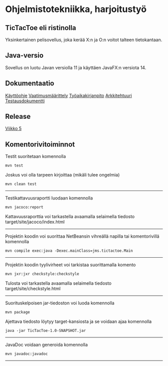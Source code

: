 # Ohjelmistotekniikka, harjoitustyö

## TicTacToe eli ristinolla

Yksinkertainen pelisovellus, joka kerää X:n ja O:n voitot talteen tietokantaan.

## Java-versio

Sovellus on luotu Javan versiolla 11 ja käyttäen JavaFX:n versiota 14.

## Dokumentaatio

[Käyttöohje](https://github.com/gitjms/ot-harjoitustyo/blob/master/dokumentointi/Kayttoohje.md)
[Vaatimusmäärittely](https://github.com/gitjms/ot-harjoitustyo/blob/master/dokumentointi/Vaatimusmaarittely.md)
[Työaikakirjanpito](https://github.com/gitjms/ot-harjoitustyo/blob/master/dokumentointi/Tyoaikakirjanpito.md)
[Arkkitehtuuri](https://github.com/gitjms/ot-harjoitustyo/blob/master/dokumentointi/Arkkitehtuuri.md)
[Testausdokumentti](https://github.com/gitjms/ot-harjoitustyo/blob/master/dokumentointi/Testausdokumentti.md)

## Release

[Viikko 5](https://github.com/gitjms/ot-harjoitustyo/releases)

## Komentorivitoiminnot

Testit suoritetaan komennolla

```
mvn test
```

Joskus voi olla tarpeen kirjoittaa (mikäli tulee ongelmia)

```
mvn clean test
```

***
Testikattavuusraportti luodaan komennolla

```
mvn jacoco:report
```

Kattavuusraporttia voi tarkastella avaamalla selaimella tiedosto target/site/jacoco/index.html

***
Projektin koodin voi suorittaa NetBeansin vihreällä napilla tai komentorivillä komennolla

```
mvn compile exec:java -Dexec.mainClass=jms.tictactoe.Main
```
***
Projektin koodin tyylivirheet voi tarkistaa suorittamalla komento

```
mvn jxr:jxr checkstyle:checkstyle
```

Tulosta voi tarkastella avaamalla selaimella tiedosto target/site/checkstyle.html
***
Suorituskelpoisen jar-tiedoston voi luoda komennolla

```
mvn package
```

Ajettava tiedosto löytyy target-kansiosta ja se voidaan ajaa komennolla

```
java -jar TicTacToe-1.0-SNAPSHOT.jar
```
***
JavaDoc voidaan generoida komennolla

```
mvn javadoc:javadoc
```
***
